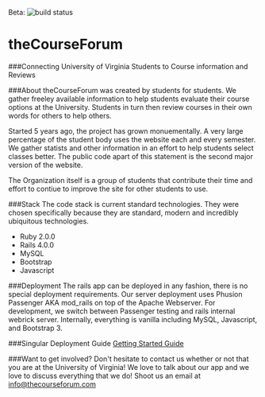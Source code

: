 Beta:
![build status](https://travis-ci.org/thecourseforum/theCourseForum.svg?branch=beta)

theCourseForum
==============
###Connecting University of Virginia Students to Course information and Reviews


###About
theCourseForum was created by students for students. We gather freeley available information to help students evaluate their course options at the University. Students in turn then review courses in their own words for others to help others. 

Started 5 years ago, the project has grown monuementally. A very large percentage of the student body uses the website each and every semester. We gather statists and other information in an effort to help students select classes better. The public code apart of this statement is the second major version of the website. 

The Organization itself is a group of students that contribute their time and effort to contiue to improve the site for other students to use.

###Stack
The code stack is current standard technologies. They were chosen specifically because they are standard, modern and incredibly ubiquitous technologies. 

- Ruby 2.0.0
- Rails 4.0.0
- MySQL
- Bootstrap
- Javascript

###Deployment
The rails app can be deployed in any fashion, there is no special deployment requirements. Our server deployment uses Phusion Passenger AKA mod_rails on top of the Apache Webserver. For development, we switch between Passenger testing and rails internal webrick server. Internally, everything is vanilla including MySQL, Javascript, and Bootstrap 3.

###Singular Deployment Guide
[Getting Started Guide](https://github.com/thecourseforum/theCourseForum/wiki/Getting-Started)

###Want to get involved? 
Don't hesitate to contact us whether or not that you are at the University of Virginia! We love to talk about our app and we love to discuss everything that we do! Shoot us an email at info@thecourseforum.com
